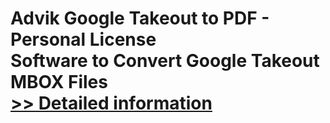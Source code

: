 # Advik Google Takeout to PDF - Personal License<br />Software to Convert Google Takeout MBOX Files<br />[>> Detailed information](https://secure.shareit.com/shareit/product.html?productid=300805001&affiliateid=200057808)